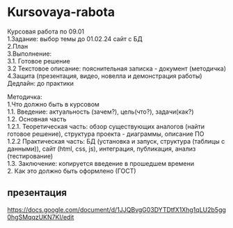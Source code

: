 # Kursovaya-rabota
Курсовая работа по 09.01 <br>
1.Задание: выбор темы до 01.02.24 сайт с БД<br>
2.План<br>
3.Выполнение:<br>
  3.1. Готовое решение <br>
  3.2 Текстовое описание: пояснительная записка - документ (методичка)<br>
4.Защита (презентация, видео, новелла и демонстрация работы)<br>
Дедлайн: до практики <br>

Методичка:<br>
1.Что должно быть в курсовом<br>
  1.1. Введение: актуальность (зачем?), цель(что?), задачи(как?) <br>
  1.2. Основная часть<br>
  1.2.1. Теоретическая часть: обзор существующих аналогов (найти готовое решение), структура проекта - диаграммы,  описание ПО<br>
  1.2.2 Практическая часть: БД (установка и запуск, структура (таблицы с данными)), сайт (html, css, js), интеграция, публикация, анализ (тестирование) <br>
  1.3. Заключение: копируется введение в прошедшем времени<br>
2. Как это должно быть оформлено (ГОСТ)<br>
## презентация
https://docs.google.com/document/d/1JJQBvgG03DYTDtfX1Xhg1qLU2b5gg0hgSMqqzUKN7KI/edit
